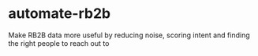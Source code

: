 # automate-rb2b
Make RB2B data more useful by reducing noise, scoring intent and finding the right people to reach out to
